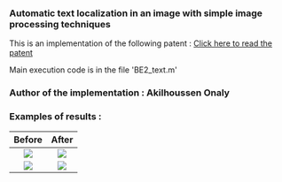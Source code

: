 ### Automatic text localization in an image with simple image processing techniques

This is an implementation of the following patent :
[Click here to read the patent](https://patents.google.com/patent/WO2004013802A3/en)

Main execution code is in the file 'BE2_text.m'

### Author of the implementation : Akilhoussen Onaly

### Examples of results :

Before | After
:-------:| :-----:
![](https://i.ibb.co/mc60nJf/9000.jpg)  | ![](https://i.ibb.co/L9Rn2WX/untitled.jpg)
![](https://i.ibb.co/t3HXV0G/6.jpg) | ![](https://i.ibb.co/yN50H4M/untitled.jpg)

